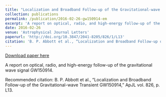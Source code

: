 ```yaml
---
title: "Localization and Broadband Follow-up of the Gravitational-wave Transient GW150914"
collection: publications
permalink: /publication/2016-02-26-gw150914-em
excerpt: 'A report on optical, radio, and high-energy follow-up of the gravitational wave signal GW150914.'
date: 2016-02-26
venue: 'Astrophysical Journal Letters'
paperurl: 'http://doi.org/10.3847/2041-8205/826/1/L13'
citation: 'B. P. Abbott et al., “Localization and Broadband Follow-up of the Gravitational-wave Transient GW150914,” ApJL vol. 826, p. L13.'
---
```


<a href='http://doi.org/10.3847/2041-8205/826/1/L13'>Download paper here</a>

A report on optical, radio, and high-energy follow-up of the gravitational wave signal GW150914.

Recommended citation: B. P. Abbott et al., “Localization and Broadband Follow-up of the Gravitational-wave Transient GW150914,” ApJL vol. 826, p. L13.